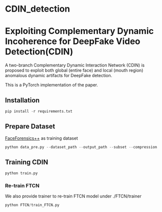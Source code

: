 # CDIN_detection
# Exploiting Complementary Dynamic Incoherence for DeepFake Video Detection(CDIN)

A two-branch Complementary Dynamic Interaction Network (CDIN) is proposed to exploit both global (entire face) and local (mouth region) anomalous dynamic artifacts for DeepFake detection.

This is a PyTorch implementation of the paper.

## Installation
``` python
pip install -r requirements.txt
```
## Prepare Dataset
[FaceForensics++](https://github.com/ondyari/FaceForensics) as training dataset
``` python
python data_pre.py --dataset_path --output_path --subset --compression --imsize
```
## Training CDIN
``` python
python train.py
```

### Re-train FTCN
We also provide trainer to re-train FTCN model under ./FTCN/trainer
``` python
python FTCN/train_FTCN.py
```

